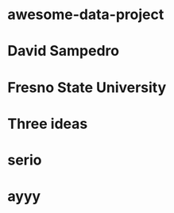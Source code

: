 # awesome-data-project
<h1> David Sampedro </h1>
<h1> Fresno State University </h1> 
<h1> Three ideas </h1> 
<h1> serio </h1>
    <h1> ayyy </h1> 